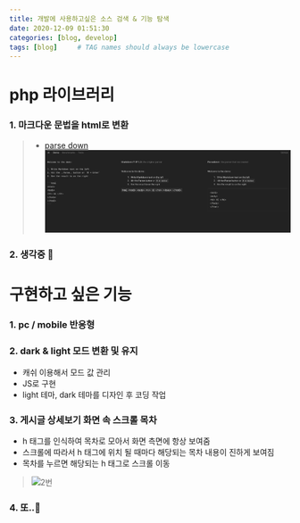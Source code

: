 ```yaml
---
title: 개발에 사용하고싶은 소스 검색 & 기능 탐색
date: 2020-12-09 01:51:30 
categories: [blog, develop]
tags: [blog]     # TAG names should always be lowercase
---
```


# php 라이브러리

### 1. 마크다운 문법을 html로 변환
> - [parse down](https://parsedown.org)  
> ![1번](/assets/img/blog/201209/1.png)  

### 2. 생각중 🧐  

# 구현하고 싶은 기능  

### 1. pc / mobile 반응형  

### 2. dark & light 모드 변환 및 유지
- 캐쉬 이용해서 모드 값 관리  
- JS로 구현  
- light 테마, dark 테마를 디자인 후 코딩 작업  

### 3. 게시글 상세보기 화면 속 스크롤 목차  
- h 태그를 인식하여 목차로 모아서 화면 측면에 항상 보여줌  
- 스크롤에 따라서 h 태그에 위치 될 때마다 해당되는 목차 내용이 진하게 보여짐  
- 목차를 누르면 해당되는 h 태그로 스크롤 이동  
> ![2번](/assets/img/blog/201209/2.gif)  

### 4. 또..🧐